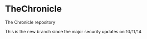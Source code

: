 TheChronicle
============

The Chronicle repository

This is the new branch since the major security updates on 10/11/14.
